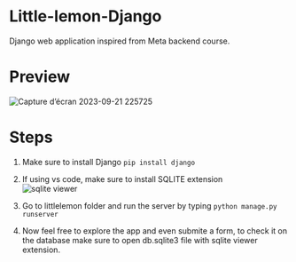 # Little-lemon-Django
Django web application inspired from Meta backend course.

# Preview

![Capture d’écran 2023-09-21 225725](https://github.com/Hicham2012/Little-lemon-Django/assets/99765449/83857862-12b0-4af4-a3f7-20e33c675ba7)

# Steps

1. Make sure to install Django `pip install django`
2. If using vs code, make sure to install SQLITE extension <br>
![sqlite viewer](https://github.com/Hicham2012/Little-lemon-Django/assets/99765449/57cb6a04-6deb-414f-bb61-8cb771ada0d3)

4. Go to littlelemon folder and run the server by typing `python manage.py runserver`
5. Now feel free to explore the app and even submite a form, to check it on the database make sure to open db.sqlite3 file with sqlite viewer extension.
